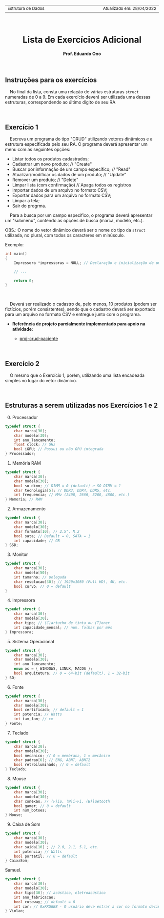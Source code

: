 <table>
<tr>
<td align="left" width="8000">
  <small>Estrutura de Dados</small>
</td>
<td align="right">
  <small>Atualizado&nbsp;em:&nbsp;28/04/2022</small>
</td>
</tr>
</table>

<br>

<h1 align="center">
Lista de Exercícios Adicional
</h1>
<h4 align="center">
Prof. Eduardo Ono
</h4>

<br>

## Instruções para os exercícios

&nbsp;&nbsp;&nbsp;&nbsp;No final da lista, consta uma relação de várias estruturas `struct` numeradas de 0 a 9. Em cada exercício deverá ser utilizada uma dessas estruturas, correspondendo ao último dígito de seu RA.

<br>

## Exercício 1

&nbsp;&nbsp;&nbsp;&nbsp;Escreva um programa do tipo "CRUD" utilizando vetores dinâmicos e a estrutura especificada pelo seu RA. O programa deverá apresentar um menu com as seguintes opções:

* Listar todos os produtos cadastrados;
* Cadastrar um novo produto; // "Create"
* Buscar por informação de um campo específico; // "Read"
* Atualizar/modificar os dados de um produto; // "Update"
* Remover um produto; // "Delete"
* Limpar lista (com confirmação) // Apaga todos os registros
* Importar dados de um arquivo no formato CSV;
* Exportar dados para um arquivo no formato CSV; 
* Limpar a tela;
* Sair do progrma.

&nbsp;&nbsp;&nbsp;&nbsp;Para a busca por um campo específico, o programa deverá apresentar um "submenu", contendo as opções de busca (marca, modelo, etc.).

  OBS.: O nome do vetor dinâmico deverá ser o nome do tipo da `struct` utilizada, no plural, com todos os caracteres em minúsculo.

  Exemplo:

```c
int main()
{
    Impressora *impressoras = NULL; // Declaração e inicialização de um vetor dinâmico

    // ...

    return 0;
}
```
<br>

&nbsp;&nbsp;&nbsp;&nbsp;Deverá ser realizado o cadastro de, pelo menos, 10 produtos (podem ser fictícios, porém consistentes), sendo que o cadastro deverá ser exportado para um arquivo no formato CSV e entregue junto com o programa.

* __Referência de projeto parcialmente implementado para apoio na atividade__:

  * [proj-crud-paciente](../projetos-em-c/vetores-dinamicos/proj-crud-paciente/)

<br>

## Exercício 2

&nbsp;&nbsp;&nbsp;&nbsp;O mesmo que o Exercício 1, porém, utilizando uma lista encadeada simples no lugar do vetor dinâmico.

<br>

## Estruturas a serem utilizadas nos Exercícios 1 e 2

0. Processador

```c
typedef struct {
    char marca[30];
    char modelo[30];
    int ano_lancamento;
    float clock; // GHz
    bool iGPU; // Possui ou não GPU integrada
} Processador;
```

1. Memória RAM

```c
typedef struct {
    char marca[30];
    char modelo[30];
    bool so-dimm; // DIMM = 0 (default) e SO-DIMM = 1
    char tecnologia[5]; // DDR3, DDR4, DDR5, etc.
    int frequencia; // MHz (2400, 2666, 3200, 4800, etc.)
} Memoria; // RAM
```

2. Armazenamento

```c
typedef struct {
    char marca[30];
    char modelo[30];
    char formato[10]; // 2.5", M.2
    bool sata; // Default = 0, SATA = 1
    int capacidade; // GB
} SSD;
```

3. Monitor

```c
typedef struct {
    char marca[30];
    char modelo[50];
    int tamanho; // polegada
    char resolucao[30]; // 1920x1080 (Full HD), 4K, etc.
    bool curvo; // 0 = default
}
```

4. Impressora

```c
typedef struct {
    char marca[30];
    char modelo[30];
    char tipo; // (C)artucho de tinta ou (T)oner
    int capacidade_mensal; // num. folhas por mês
} Impressora;
```

5. Sistema Operacional

```c
typedef struct {
    char marca[30];
    char modelo[30];
    int ano_lancamento;
    enum os = { WINDOWS, LINUX, MACOS };
    bool arquitetura; // 0 = 64-bit (default), 1 = 32-bit
} SO;
```

6. Fonte

```c
typedef struct {
    char marca[30];
    char modelo[30];
    bool certificada; // default = 1
    int potencia; // Watts
    int tam_fan; // cm 
} Fonte;
```

7. Teclado

```c
typedef struct {
    char marca[30];
    char modelo[30];
    bool mecanico; // 0 = membrana, 1 = mecânico
    char padrao[6]; // ENG, ABNT, ABNT2
    bool retroiluminado; // 0 = default
} Teclado;
```

8. Mouse

```c
typedef struct {
    char marca[30];
    char modelo[30];
    char conexao; // (F)io, (W)i-Fi, (B)luetooth
    bool gamer; // 0 = default
    int num_botoes;
} Mouse;
```


9. Caixa de Som

```c
typedef struct {
    char marca[30];
    char modelo[30];
    char saida[10] ; // 2.0, 2.1, 5.1, etc.
    int potencia; // Watts
    bool portatil; // 0 = default
} CaixaSom;
```

Samuel.

```c
typedef struct {
    char marca[30];
    char modelo[30];
    char tipo[30]; // acústico, eletroacústico
    int ano_fabricacao;
    bool cutaway; // default = 0
    int cor; // 0xRRGGBB - O usuário deve entrar a cor no formato decimal RGB (8-bit). Exemplo: 255, 255, 0 (amarelo)
} Violao;
```

<br>
